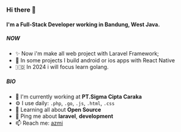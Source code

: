 ### Hi there 👋

#### I'm a Full-Stack Developer working in Bandung, West Java.

##### NOW

- ✨ Now i'm make all web project with Laravel Framework;
- 🤖 In some projects I build android or ios apps with React Native
- 🇮🇩 In 2024 i will focus learn golang.

##### BIO

- 🏢 I'm currently working at **PT.Sigma Cipta Caraka**
- ⚙️ I use daily: `.php`, `.go`, `.js`, `.html`, `.css`
- 🌱 Learning all about **Open Source**
- 💬 Ping me about **laravel**, **development**
- 📫 Reach me: [azmi](https://www.instagram.com/m.habibiazmi)
